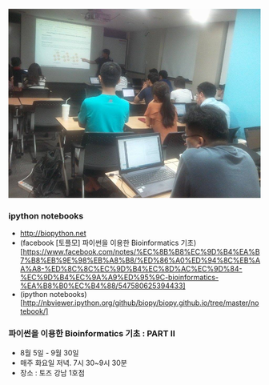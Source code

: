 
![대문](doc/img/study.jpg)

### ipython notebooks
- http://biopython.net
- (facebook [토플모] 파이썬을 이용한 Bioinformatics 기초)[https://www.facebook.com/notes/%EC%8B%B8%EC%9D%B4%EA%B7%B8%EB%9E%98%EB%A8%B8/%ED%86%A0%ED%94%8C%EB%AA%A8-%ED%8C%8C%EC%9D%B4%EC%8D%AC%EC%9D%84-%EC%9D%B4%EC%9A%A9%ED%95%9C-bioinformatics-%EA%B8%B0%EC%B4%88/547580625394433]
- (ipython notebooks)[http://nbviewer.ipython.org/github/biopy/biopy.github.io/tree/master/notebook/]

### 파이썬을 이용한 Bioinformatics 기초 : PART II
- 8월 5일 - 9월 30일
- 매주 화요일 저녁. 7시 30~9시 30분
- 장소 : 토즈 강남 1호점